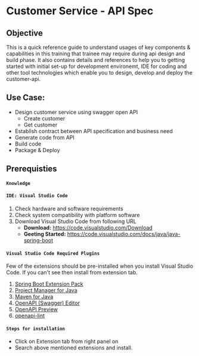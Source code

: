 # Customer Service - API Spec

## Objective
This is a quick reference guide to understand usages of key components & capabilities in this training that trainee may require during api design and build phase. It also contains details and references to help you to getting started with initial set-up for development environemt, IDE for coding and other tool technologies which enable you to design, develop and deploy the customer-api.

## Use Case:
* Design customer service using swagger open API
   * Create customer
   * Get customer
* Establish contract between API specification and business need
* Generate code from API
* Build code
* Package & Deploy

## Prerequisties

#### `Knowledge`



#### `IDE: Visual Studio Code`
1.	Check hardware and software requirements
2.	Check system compatibility with platform software
3.	Download Visual Studio Code from following URL
    * **Download:** https://code.visualstudio.com/Download 
    * **Geeting Started:** https://code.visualstudio.com/docs/java/java-spring-boot
    
#### `Visual Studio Code Required Plugins`
Few of the extensions should be pre-installed when you install Visual Studio Code. If you can't see then install from extension tab.
1. [Spring Boot Extension Pack](https://marketplace.visualstudio.com/items?itemName=Pivotal.vscode-boot-dev-pack)
2. [Project Manager for Java](https://marketplace.visualstudio.com/items?itemName=vscjava.vscode-java-dependency)
3. [Maven for Java](https://marketplace.visualstudio.com/items?itemName=vscjava.vscode-maven)
4. [OpenAPI (Swagger) Editor](https://marketplace.visualstudio.com/items?itemName=42Crunch.vscode-openapi)
5. [OpenAPI Preview](https://marketplace.visualstudio.com/items?itemName=zoellner.openapi-preview)
6. [openapi-lint](https://marketplace.visualstudio.com/items?itemName=mermade.openapi-lint)

#### `Steps for installation`
* Click on Extension tab from right panel on 
* Search above mentioned extensions and install.


